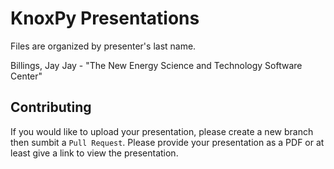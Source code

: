 # KnoxPy Presentations

Files are organized by presenter's last name.

Billings, Jay Jay - "The New Energy Science and Technology Software Center"

## Contributing

If you would like to upload your presentation, please create a new branch then
sumbit a `Pull Request`. Please provide your presentation as a PDF or at least
give a link to view the presentation.

